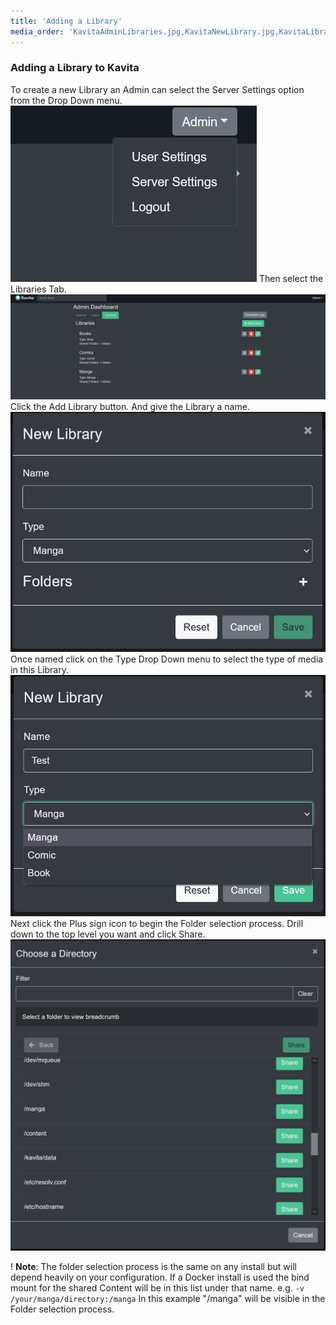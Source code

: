 ```yaml
---
title: 'Adding a Library'
media_order: 'KavitaAdminLibraries.jpg,KavitaNewLibrary.jpg,KavitaLibraryDropdown.jpg,KavitaDirectoryChoose.jpg,KavitaAddFolderToLibraryHighlighted.jpg,KavitaSettingsDropdown.jpg'
---
```


### Adding a Library to Kavita

To create a new Library an Admin can select the Server Settings option from the Drop Down menu.
![KavitaSettingsDropdown](KavitaSettingsDropdown.jpg "KavitaSettingsDropdown")
Then select the Libraries Tab.
![KavitaAdminLibraries](KavitaAdminLibraries.jpg "KavitaAdminLibraries")
Click the Add Library button. And give the Library a name.
![KavitaNewLibrary](KavitaNewLibrary.jpg "KavitaNewLibrary")
Once named click on the Type Drop Down menu to select the type of media in this Library.
![KavitaLibraryDropdown](KavitaLibraryDropdown.jpg "KavitaLibraryDropdown")
Next click the Plus sign icon to begin the Folder selection process. Drill down to the top level you want and click Share.
![KavitaDirectoryChoose](KavitaDirectoryChoose.jpg "KavitaDirectoryChoose")

! **Note**: The folder selection process is the same on any install but will depend heavily on your configuration. If a Docker install is used the bind mount for the shared Content will be in this list under that name. e.g. `-v /your/manga/directory:/manga` In this example "/manga" will be visible in the Folder selection process.

